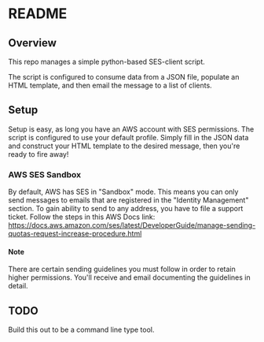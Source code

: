 # README

## Overview

This repo manages a simple python-based SES-client script. 

The script is configured to consume data from a JSON file, populate an HTML template, and then email the message to a list of clients.

## Setup

Setup is easy, as long you have an AWS account with SES permissions. The script is configured to use your default profile. Simply fill in the JSON data and construct your HTML template to the desired message, then you're ready to fire away! 

### AWS SES Sandbox

By default, AWS has SES in "Sandbox" mode. This means you can only send messages to emails that are registered in the "Identity Management" section. To gain ability to send to any address, you have to file a support ticket. Follow the steps in this AWS Docs link:
https://docs.aws.amazon.com/ses/latest/DeveloperGuide/manage-sending-quotas-request-increase-procedure.html

#### Note

There are certain sending guidelines you must follow in order to retain higher permissions. You'll receive and email documenting the guidelines in detail.

## TODO

Build this out to be a command line type tool.
